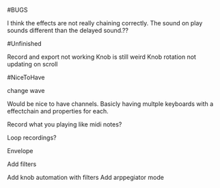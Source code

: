 

#BUGS

I think the effects are not really chaining correctly. The sound on play sounds different than the delayed sound.??

#Unfinished

Record and export not working
Knob is still weird
Knob rotation not updating on scroll


#NiceToHave

change wave

Would be nice to have channels. Basicly having multple keyboards with a effectchain and properties for each.

Record what you playing like midi notes?

Loop recordings?

Envelope


Add filters

Add knob automation with filters
Add arppegiator mode

